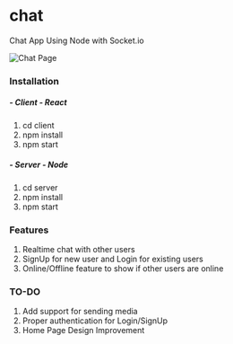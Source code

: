 # chat
Chat App Using Node with Socket.io

![Chat Page](https://res.cloudinary.com/dc-wiki/image/upload/v1596286752/chat-app.png)

### Installation
##### - Client - React
1. cd client
2. npm install
3. npm start

##### - Server - Node
1. cd server
2. npm install
3. npm start

### Features
1. Realtime chat with other users
2. SignUp for new user and Login for existing users
3. Online/Offline feature to show if other users are online

### TO-DO
1. Add support for sending media
2. Proper authentication for Login/SignUp
3. Home Page Design Improvement
